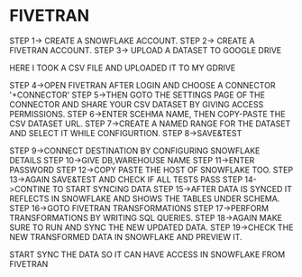 # FIVETRAN
STEP 1-> CREATE A SNOWFLAKE ACCOUNT.
STEP 2-> CREATE A FIVETRAN ACCOUNT.
STEP 3-> UPLOAD A DATASET TO GOOGLE DRIVE



HERE I TOOK A CSV FILE AND UPLOADED IT TO MY GDRIVE

STEP 4->OPEN FIVETRAN AFTER LOGIN AND CHOOSE A CONNECTOR '+CONNECTOR'
STEP 5->THEN GOTO THE SETTINGS PAGE OF THE CONNECTOR AND SHARE YOUR CSV DATASET BY GIVING ACCESS PERMISSIONS.
STEP 6->ENTER SCEHMA NAME, THEN COPY-PASTE THE CSV DATASET URL.
STEP 7->CREATE A NAMED RANGE FOR THE DATASET AND SELECT IT WHILE CONFIGURTION.
STEP 8->SAVE&TEST

STEP 9->CONNECT DESTINATION BY CONFIGURING SNOWFLAKE DETAILS
STEP 10->GIVE DB,WAREHOUSE NAME
STEP 11->ENTER PASSWORD
STEP 12->COPY PASTE THE HOST OF SNOWFLAKE TOO.
STEP 13->AGAIN SAVE&TEST AND CHECK IF ALL TESTS PASS
STEP 14->CONTINE TO START SYNCING DATA
STEP 15->AFTER DATA IS SYNCED IT REFLECTS IN SNOWFLAKE AND SHOWS THE TABLES UNDER SCHEMA.
STEP 16->GOTO FIVETRAN TRANSFORMATIONS
STEP 17->PERFORM TRANSFORMATIONS BY WRITING SQL QUERIES.
STEP 18->AGAIN MAKE SURE TO RUN AND SYNC THE NEW UPDATED DATA.
STEP 19->CHECK THE NEW TRANSFORMED DATA IN SNOWFLAKE AND PREVIEW IT.


START SYNC THE DATA SO IT CAN HAVE ACCESS IN SNOWFLAKE FROM FIVETRAN
